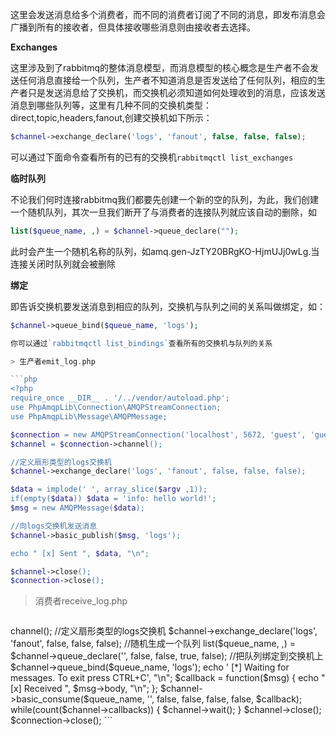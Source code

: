 这里会发送消息给多个消费者，而不同的消费者订阅了不同的消息，即发布消息会广播到所有的接收者，但具体接收哪些消息则由接收者去选择。

__Exchanges__

这里涉及到了rabbitmq的整体消息模型，而消息模型的核心概念是生产者不会发送任何消息直接给一个队列，生产者不知道消息是否发送给了任何队列，相应的生产者只是发送消息给了交换机，而交换机必须知道如何处理收到的消息，应该发送消息到哪些队列等，这里有几种不同的交换机类型：direct,topic,headers,fanout,创建交换机如下所示：

```php
$channel->exchange_declare('logs', 'fanout', false, false, false);
```

可以通过下面命令查看所有的已有的交换机`rabbitmqctl list_exchanges`

__临时队列__

不论我们何时连接rabbitmq我们都要先创建一个新的空的队列，为此，我们创建一个随机队列，其次一旦我们断开了与消费者的连接队列就应该自动的删除，如

```php
list($queue_name, ,) = $channel->queue_declare("");
```

此时会产生一个随机名称的队列，如amq.gen-JzTY20BRgKO-HjmUJj0wLg.当连接关闭时队列就会被删除

__绑定__

即告诉交换机要发送消息到相应的队列，交换机与队列之间的关系叫做绑定，如：

```php
$channel->queue_bind($queue_name, 'logs');

你可以通过`rabbitmqctl list_bindings`查看所有的交换机与队列的关系

> 生产者emit_log.php

```php
<?php
require_once __DIR__ . '/../vendor/autoload.php';
use PhpAmqpLib\Connection\AMQPStreamConnection;
use PhpAmqpLib\Message\AMQPMessage;

$connection = new AMQPStreamConnection('localhost', 5672, 'guest', 'guest');
$channel = $connection->channel();

//定义扇形类型的logs交换机
$channel->exchange_declare('logs', 'fanout', false, false, false);

$data = implode(' ', array_slice($argv ,1));
if(empty($data)) $data = 'info: hello world!';
$msg = new AMQPMessage($data);

//向logs交换机发送消息
$channel->basic_publish($msg, 'logs');

echo " [x] Sent ", $data, "\n";

$channel->close();
$connection->close();
```

> 消费者receive_log.php

> ```php

<?php
require_once __DIR__ . '/../vendor/autoload.php';
use PhpAmqpLib\Connection\AMQPStreamConnection;

$connection = new AMQPStreamConnection('localhost', 5672, 'guest', 'guest');
$channel = $connection->channel();

//定义扇形类型的logs交换机
$channel->exchange_declare('logs', 'fanout', false, false, false);
//随机生成一个队列
list($queue_name, ,) = $channel->queue_declare('', false, false, true, false);
//把队列绑定到交换机上
$channel->queue_bind($queue_name, 'logs');

echo ' [*] Waiting for messages. To exit press CTRL+C', "\n";

$callback = function($msg) {
      echo " [x] Received ", $msg->body, "\n";
};

$channel->basic_consume($queue_name, '', false, false, false, false, $callback);

while(count($channel->callbacks)) {
        $channel->wait();
}
$channel->close();
$connection->close();
```
